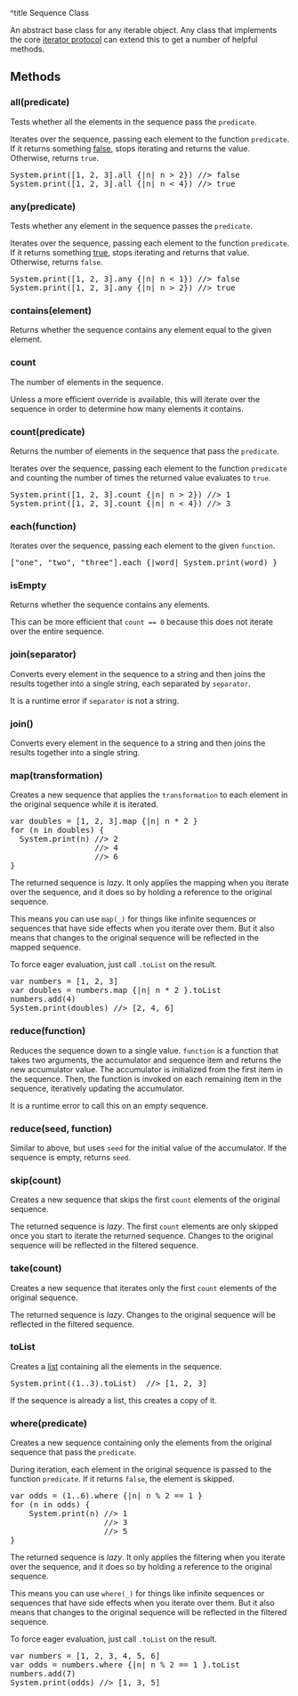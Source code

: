 ^title Sequence Class

An abstract base class for any iterable object. Any class that implements the
core [iterator protocol][] can extend this to get a number of helpful methods.

[iterator protocol]: ../../control-flow.html#the-iterator-protocol

## Methods

### **all**(predicate)

Tests whether all the elements in the sequence pass the `predicate`.

Iterates over the sequence, passing each element to the function `predicate`.
If it returns something [false](../control-flow.html#truth), stops iterating
and returns the value. Otherwise, returns `true`.

<pre class="snippet">
System.print([1, 2, 3].all {|n| n > 2}) //> false
System.print([1, 2, 3].all {|n| n < 4}) //> true
</pre>

### **any**(predicate)

Tests whether any element in the sequence passes the `predicate`.

Iterates over the sequence, passing each element to the function `predicate`.
If it returns something [true][], stops iterating and
returns that value. Otherwise, returns `false`.

[true]: ../../control-flow.html#truth

<pre class="snippet">
System.print([1, 2, 3].any {|n| n < 1}) //> false
System.print([1, 2, 3].any {|n| n > 2}) //> true
</pre>

### **contains**(element)

Returns whether the sequence contains any element equal to the given element.

### **count**

The number of elements in the sequence.

Unless a more efficient override is available, this will iterate over the
sequence in order to determine how many elements it contains.

### **count**(predicate)

Returns the number of elements in the sequence that pass the `predicate`.

Iterates over the sequence, passing each element to the function `predicate`
and counting the number of times the returned value evaluates to `true`.

<pre class="snippet">
System.print([1, 2, 3].count {|n| n > 2}) //> 1
System.print([1, 2, 3].count {|n| n < 4}) //> 3
</pre>

### **each**(function)

Iterates over the sequence, passing each element to the given `function`.

<pre class="snippet">
["one", "two", "three"].each {|word| System.print(word) }
</pre>

### **isEmpty**

Returns whether the sequence contains any elements.

This can be more efficient that `count == 0` because this does not iterate over
the entire sequence.

### **join**(separator)

Converts every element in the sequence to a string and then joins the results
together into a single string, each separated by `separator`.

It is a runtime error if `separator` is not a string.

### **join**()

Converts every element in the sequence to a string and then joins the results
together into a single string.

### **map**(transformation)

Creates a new sequence that applies the `transformation` to each element in the
original sequence while it is iterated.

<pre class="snippet">
var doubles = [1, 2, 3].map {|n| n * 2 }
for (n in doubles) {
  System.print(n) //> 2
                  //> 4
                  //> 6
}
</pre>

The returned sequence is *lazy*. It only applies the mapping when you iterate
over the sequence, and it does so by holding a reference to the original
sequence.

This means you can use `map(_)` for things like infinite sequences or sequences
that have side effects when you iterate over them. But it also means that
changes to the original sequence will be reflected in the mapped sequence.

To force eager evaluation, just call `.toList` on the result.

<pre class="snippet">
var numbers = [1, 2, 3]
var doubles = numbers.map {|n| n * 2 }.toList
numbers.add(4)
System.print(doubles) //> [2, 4, 6]
</pre>

### **reduce**(function)

Reduces the sequence down to a single value. `function` is a function that
takes two arguments, the accumulator and sequence item and returns the new
accumulator value. The accumulator is initialized from the first item in the
sequence. Then, the function is invoked on each remaining item in the sequence,
iteratively updating the accumulator.

It is a runtime error to call this on an empty sequence.

### **reduce**(seed, function)

Similar to above, but uses `seed` for the initial value of the accumulator. If
the sequence is empty, returns `seed`.

### **skip**(count)

Creates a new sequence that skips the first `count` elements of the original
sequence.

The returned sequence is *lazy*. The first `count` elements are only skipped
once you start to iterate the returned sequence. Changes to the original
sequence will be reflected in the filtered sequence.

### **take**(count)

Creates a new sequence that iterates only the first `count` elements of the
original sequence.

The returned sequence is *lazy*. Changes to the original sequence will be
reflected in the filtered sequence.

### **toList**

Creates a [list][] containing all the elements in the sequence.

[list]: list.html

<pre class="snippet">
System.print((1..3).toList)  //> [1, 2, 3]
</pre>

If the sequence is already a list, this creates a copy of it.

### **where**(predicate)

Creates a new sequence containing only the elements from the original sequence
that pass the `predicate`.

During iteration, each element in the original sequence is passed to the
function `predicate`. If it returns `false`, the element is skipped.

<pre class="snippet">
var odds = (1..6).where {|n| n % 2 == 1 }
for (n in odds) {
    System.print(n) //> 1
                    //> 3
                    //> 5
}
</pre>

The returned sequence is *lazy*. It only applies the filtering when you iterate
over the sequence, and it does so by holding a reference to the original
sequence.

This means you can use `where(_)` for things like infinite sequences or
sequences that have side effects when you iterate over them. But it also means
that changes to the original sequence will be reflected in the filtered
sequence.

To force eager evaluation, just call `.toList` on the result.

<pre class="snippet">
var numbers = [1, 2, 3, 4, 5, 6]
var odds = numbers.where {|n| n % 2 == 1 }.toList
numbers.add(7)
System.print(odds) //> [1, 3, 5]
</pre>